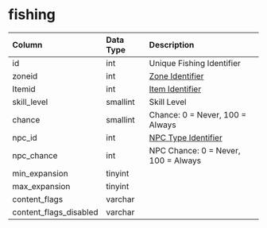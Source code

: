 # fishing

| Column | Data Type | Description |
| :--- | :--- | :--- |
| id | int | Unique Fishing Identifier |
| zoneid | int | [Zone Identifier](../../../../categories/zones/zone-list) |
| Itemid | int | [Item Identifier](../../../schema/categories/items/items.md) |
| skill_level | smallint | Skill Level |
| chance | smallint | Chance: 0 = Never, 100 = Always |
| npc_id | int | [NPC Type Identifier](../../../schema/categories/npcs/npc_types.md) |
| npc_chance | int | NPC Chance: 0 = Never, 100 = Always |
| min_expansion | tinyint |  |
| max_expansion | tinyint |  |
| content_flags | varchar |  |
| content_flags_disabled | varchar |  |


